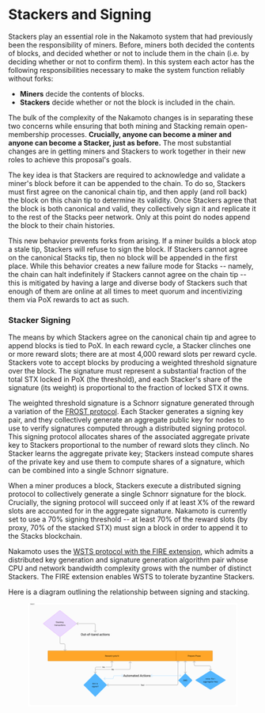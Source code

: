 # Stackers and Signing

Stackers play an essential role in the Nakamoto system that had previously been the responsibility of miners. Before, miners both decided the contents of blocks, and decided whether or not to include them in the chain (i.e. by deciding whether or not to confirm them). In this system each actor has the following responsibilities necessary to make the system function reliably without forks:

* **Miners** decide the contents of blocks.
* **Stackers** decide whether or not the block is included in the chain.

The bulk of the complexity of the Nakamoto changes is in separating these two concerns while ensuring that both mining and Stacking remain open-membership processes. **Crucially, anyone can become a miner and anyone can become a Stacker, just as before.** The most substantial changes are in getting miners and Stackers to work together in their new roles to achieve this proposal's goals.

The key idea is that Stackers are required to acknowledge and validate a miner's block before it can be appended to the chain. To do so, Stackers must first agree on the canonical chain tip, and then apply (and roll back) the block on this chain tip to determine its validity. Once Stackers agree that the block is both canonical and valid, they collectively sign it and replicate it to the rest of the Stacks peer network. Only at this point do nodes append the block to their chain histories.

This new behavior prevents forks from arising. If a miner builds a block atop a stale tip, Stackers will refuse to sign the block. If Stackers cannot agree on the canonical Stacks tip, then no block will be appended in the first place. While this behavior creates a new failure mode for Stacks -- namely, the chain can halt indefinitely if Stackers cannot agree on the chain tip -- this is mitigated by having a large and diverse body of Stackers such that enough of them are online at all times to meet quorum and incentivizing them via PoX rewards to act as such.

### Stacker Signing

The means by which Stackers agree on the canonical chain tip and agree to append blocks is tied to PoX. In each reward cycle, a Stacker clinches one or more reward slots; there are at most 4,000 reward slots per reward cycle. Stackers vote to accept blocks by producing a weighted threshold signature over the block. The signature must represent a substantial fraction of the total STX locked in PoX (the threshold), and each Stacker's share of the signature (its weight) is proportional to the fraction of locked STX it owns.

The weighted threshold signature is a Schnorr signature generated through a variation of the [FROST protocol](https://eprint.iacr.org/2020/852.pdf). Each Stacker generates a signing key pair, and they collectively generate an aggregate public key for nodes to use to verify signatures computed through a distributed signing protocol. This signing protocol allocates shares of the associated aggregate private key to Stackers proportional to the number of reward slots they clinch. No Stacker learns the aggregate private key; Stackers instead compute shares of the private key and use them to compute shares of a signature, which can be combined into a single Schnorr signature.

When a miner produces a block, Stackers execute a distributed signing protocol to collectively generate a single Schnorr signature for the block. Crucially, the signing protocol will succeed only if at least X% of the reward slots are accounted for in the aggregate signature. Nakamoto is currently set to use a 70% signing threshold -- at least 70% of the reward slots (by proxy, 70% of the stacked STX) must sign a block in order to append it to the Stacks blockchain.

Nakamoto uses the [WSTS protocol with the FIRE extension](https://trust-machines.github.io/wsts/wsts.pdf), which admits a distributed key generation and signature generation algorithm pair whose CPU and network bandwidth complexity grows with the number of distinct Stackers. The FIRE extension enables WSTS to tolerate byzantine Stackers.

Here is a diagram outlining the relationship between signing and stacking.

<figure><img src="../../.gitbook/assets/image (17).png" alt=""><figcaption></figcaption></figure>
